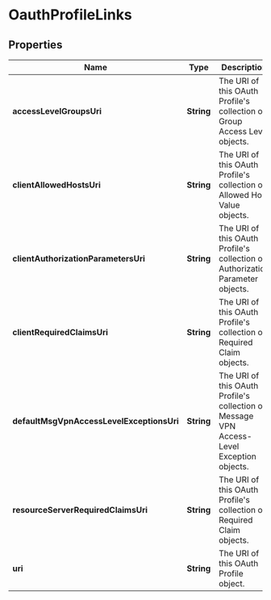 

# OauthProfileLinks


## Properties

| Name | Type | Description | Notes |
|------------ | ------------- | ------------- | -------------|
|**accessLevelGroupsUri** | **String** | The URI of this OAuth Profile&#39;s collection of Group Access Level objects. |  [optional] |
|**clientAllowedHostsUri** | **String** | The URI of this OAuth Profile&#39;s collection of Allowed Host Value objects. |  [optional] |
|**clientAuthorizationParametersUri** | **String** | The URI of this OAuth Profile&#39;s collection of Authorization Parameter objects. |  [optional] |
|**clientRequiredClaimsUri** | **String** | The URI of this OAuth Profile&#39;s collection of Required Claim objects. |  [optional] |
|**defaultMsgVpnAccessLevelExceptionsUri** | **String** | The URI of this OAuth Profile&#39;s collection of Message VPN Access-Level Exception objects. |  [optional] |
|**resourceServerRequiredClaimsUri** | **String** | The URI of this OAuth Profile&#39;s collection of Required Claim objects. |  [optional] |
|**uri** | **String** | The URI of this OAuth Profile object. |  [optional] |



